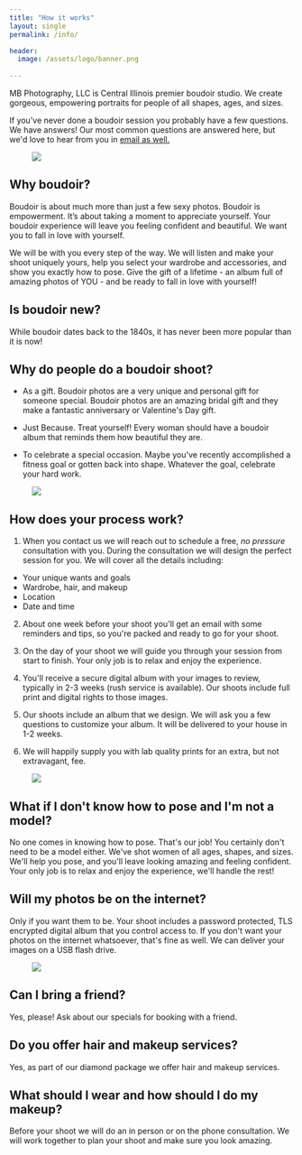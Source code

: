 ```yaml
---
title: "How it works"
layout: single
permalink: /info/

header:
  image: /assets/logo/banner.png
  
---
```

MB Photography, LLC is Central Illinois premier boudoir studio. We create gorgeous, empowering portraits for people of all shapes, ages, and sizes.

If you've never done a boudoir session you probably have a few questions. We have answers! Our most common questions are answered here, but we'd love to hear from you in [email as well.](mailto:sales@mbphotography.net)

<figure class="full">
    <img src="/assets/images/models/cat-white-full-5.jpg">
</figure>

## Why boudoir?
Boudoir is about much more than just a few sexy photos.  Boudoir is empowerment.  It’s about taking a moment to appreciate yourself.  Your boudoir experience will leave you feeling confident and beautiful. We want you to fall in love with yourself.

We will be with you every step of the way. We will listen and make your shoot uniquely yours, help you select your wardrobe and accessories, and show you exactly how to pose. Give the gift of a lifetime - an album full of amazing photos of YOU - and be ready to fall in love with yourself!

## Is boudoir new?
While boudoir dates back to the 1840s, it has never been more popular than it is now!

## Why do people do a boudoir shoot?
* As a gift. Boudoir photos are a very unique and personal gift for someone special. Boudoir photos are an amazing bridal gift and they make a fantastic anniversary or Valentine's Day gift.  

* Just Because. Treat yourself! Every woman should have a boudoir album that reminds them how beautiful they are.  

* To celebrate a special occasion. Maybe you've recently accomplished a fitness goal or gotten back into shape. Whatever the goal, celebrate your hard work.  

<figure class="full">
    <img src="/assets/images/models/cwlkfav.jpg">
</figure>

## How does your process work?
1. When you contact us we will reach out to schedule a free, *no pressure* consultation with you. During the consultation we will design the perfect session for you. We will cover all the details including:
* Your unique wants and goals
* Wardrobe, hair, and makeup
* Location
* Date and time

2. About one week before your shoot you'll get an email with some reminders and tips, so you're packed and ready to go for your shoot.

3. On the day of your shoot we will guide you through your session from start to finish. Your only job is to relax and enjoy the experience.

4. You'll receive a secure digital album with your images to review, typically in 2-3 weeks (rush service is available). Our shoots include full print and digital rights to those images.

5. Our shoots include an album that we design. We will ask you a few questions to customize your album.  It will be delivered to your house in 1-2 weeks.

6. We will happily supply you with lab quality prints for an extra, but not extravagant, fee.

<figure class="full">
    <img src="/assets/images/models/catelyn_black_hk-17.jpg">
</figure>

## What if I don't know how to pose and I'm not a model?
No one comes in knowing how to pose. That's our job! You certainly don't need to be a model either.  We've shot women of all ages, shapes, and sizes. We'll help you pose, and you'll leave looking amazing and feeling confident. Your only job is to relax and enjoy the experience, we'll handle the rest! 

## Will my photos be on the internet?
Only if you want them to be. Your shoot includes a password protected, TLS encrypted digital album that you control access to. If you don't want your photos on the internet whatsoever, that's fine as well.  We can deliver your images on a USB flash drive.

<figure class="full">
    <img src="/assets/images/models/cat-white-full-7.jpg">
</figure>

## Can I bring a friend?  
Yes, please! Ask about our specials for booking with a friend.

## Do you offer hair and makeup services?
Yes, as part of our diamond package we offer hair and makeup services.

## What should I wear and how should I do my makeup?
Before your shoot we will do an in person or on the phone consultation. We will work together to plan your shoot and make sure you look amazing.






